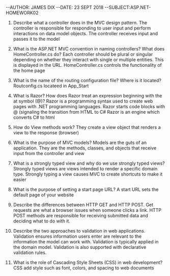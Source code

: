 --AUTHOR: JAMES DIX	
--DATE: 23 SEPT 2018
--SUBJECT:ASP.NET-HOMEWORK02

1. Describe what a controller does in the MVC design pattern.
The controller is responsible for responding to user input and perform interactions on data model objects. The controller receives input and passes it to the model

2. What is the ASP.NET MVC convention in naming controllers? What does HomeController.cs do?
Each controller should be plural or singular depending on whether they interact with single or multiple entities. This is displayed in the URL. HomeController.cs controls the functionality of the home page

3. What is the name of the routing configuration file? Where is it located?
Routconfig.cs locateed in App_Start

4. What is Razor? How does Razor treat an expression beginning with the at symbol (@)?
Razor is a programming syntax used to create web pages with .NET programming languages. Razor starts code blocks with @ (signaling the transition from HTML to C# Razor is an engine which converts C# to html

5. How do View methods work?
They create a view object that renders a view to the response (browser)

6. What is the purpose of MVC models?
Models are the guts of an application. They are the methods, classes, and objects that receive input from the controller and view

7. What is a strongly typed view and why do we use strongly typed views?
Strongly typed views are views intended to render a specific domain type. Strongly typing a view causes MVC to create shortcuts to make it easier

8. What is the purpose of setting a start page URL?
A start URL sets the default page of your website

9. Describe the differences between HTTP GET and HTTP POST.
Get requests are what a browser issues when someone clicks a link. HTTP POST methods are responsible for receiving submitted data and deciding what to do with it.

10. Describe the two approaches to validation in web applications.
Validation ensures information users enter are relevant to the information the model can work with. Validation is typically applied in the domain model. Validation is also supported with declarative validation rules.

11. What is the role of Cascading Style Sheets (CSS) in web development?
CSS add style such as font, colors, and spacing to web documents